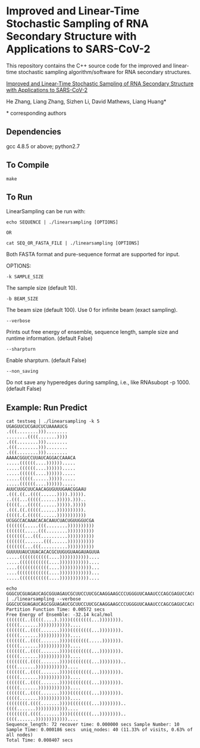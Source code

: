 # Improved and Linear-Time Stochastic Sampling of RNA Secondary Structure with Applications to SARS-CoV-2

This repository contains the C++ source code for the improved and linear-time stochastic sampling algorithm/software for RNA secondary structures.

[Improved and Linear-Time Stochastic Sampling of RNA Secondary Structure with Applications to SARS-CoV-2](https://www.biorxiv.org/content/10.1101/2020.12.29.424617v2)

He Zhang, Liang Zhang, Sizhen Li, David Mathews, Liang Huang*

\* corresponding authors

## Dependencies
gcc 4.8.5 or above; 
python2.7

## To Compile
```
make
```

## To Run
LinearSampling can be run with:
```
echo SEQUENCE | ./linearsampling [OPTIONS]

OR

cat SEQ_OR_FASTA_FILE | ./linearsampling [OPTIONS]
```
Both FASTA format and pure-sequence format are supported for input.

OPTIONS:
```
-k SAMPLE_SIZE
```
The sample size (default 10).
```
-b BEAM_SIZE
```
The beam size (default 100). Use 0 for infinite beam (exact sampling).
```
--verbose
```
Prints out free energy of ensemble, sequence length, sample size and runtime information. (default False)
```
--sharpturn
```
Enable sharpturn. (default False)
```
--non_saving
```
Do not save any hyperedges during sampling, i.e., like RNAsubopt -p 1000. (default False)

## Example: Run Predict
```
cat testseq | ./linearsampling -k 5
UGAGUUCUCGAUCUCUAAAAUCG
.(((........)))........
........((((.......))))
.(((........)))........
.(((........)))........
.(((........)))........
AAAACGGUCCUUAUCAGGACCAAACA
.....((((((....)))))).....
.....((((((....)))))).....
.....((((((....)))))).....
.....(((((......))))).....
.....((((((....)))))).....
AUUCUUGCUUCAACAGUGUUUGAACGGAAU
.(((.((..((((......)))).))))).
..(((...(((((......))))).)))..
(((((...(((((......))))).)))))
.(((.((.(((((......)))))))))).
(((((.(.(((((......)))))))))))
UCGGCCACAAACACACAAUCUACUGUUGGUCGA
(((((((.....(((........))))))))))
(((((((.....(((........))))))))))
(((((((...(((..........))))))))))
(((((((.......(((......))))))))))
(((((((...(((..........))))))))))
GUUUUUAUCUUACACACGCUUGUGUAAGAUAGUUA
.....(((((((((((....)))))))))))....
.....(((((((((((....)))))))))))....
....((((((((((((....))))))))))))...
....((((((((((((....))))))))))))...
.....(((((((((((....)))))))))))....

echo GGGCUCGUAGAUCAGCGGUAGAUCGCUUCCUUCGCAAGGAAGCCCUGGGUUCAAAUCCCAGCGAGUCCACCA | ./linearsampling --verbose
GGGCUCGUAGAUCAGCGGUAGAUCGCUUCCUUCGCAAGGAAGCCCUGGGUUCAAAUCCCAGCGAGUCCACCA
Partition Function Time: 0.00572 secs
Free Energy of Ensemble: -32.14 kcal/mol
(((((((..(((((....).))))((((((((...)))))))).(((((.......))))))))))))....
(((((((..((((.......))))((((((((...)))))))).(((((.......))))))))))))....
(((((((..((((.......))))(((((((.....))))))).(((((.......))))))))))))....
(((((((..((((.......))))((((((((...)))))))).(((((.......))))))))))))....
((((((((.((((.......))))((((((((...))))))))..((((.......))))))))))))....
(((((((..((((.......))))((((((((...)))))))).(((((.......))))))))))))....
(((((((..((((.......))))((((((((...)))))))).(((((.......))))))))))))....
(((((((..((((.......))))((((((((...)))))))).(((((.......))))))))))))....
((((((((.((((.......))))((((((((...))))))))..((((.......))))))))))))....
((((((((.((((.......))))((((((((...))))))))..((((.......))))))))))))....
Sequence_length: 72 recover time: 0.000000 secs Sample Number: 10 Sample Time: 0.000186 secs  uniq_nodes: 40 (11.33% of visits, 0.63% of all nodes)
Total Time: 0.008407 secs
```
